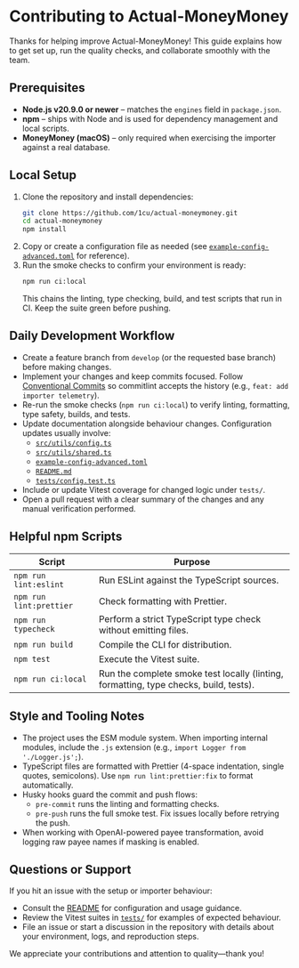 # Contributing to Actual-MoneyMoney

Thanks for helping improve Actual-MoneyMoney! This guide explains how to get set up, run the quality checks, and collaborate smoothly with the team.

## Prerequisites

- **Node.js v20.9.0 or newer** – matches the `engines` field in `package.json`.
- **npm** – ships with Node and is used for dependency management and local scripts.
- **MoneyMoney (macOS)** – only required when exercising the importer against a real database.

## Local Setup

1. Clone the repository and install dependencies:
   ```bash
   git clone https://github.com/1cu/actual-moneymoney.git
   cd actual-moneymoney
   npm install
   ```
2. Copy or create a configuration file as needed (see [`example-config-advanced.toml`](./example-config-advanced.toml) for reference).
3. Run the smoke checks to confirm your environment is ready:
   ```bash
   npm run ci:local
   ```
   This chains the linting, type checking, build, and test scripts that run in CI. Keep the suite green before pushing.

## Daily Development Workflow

- Create a feature branch from `develop` (or the requested base branch) before making changes.
- Implement your changes and keep commits focused. Follow [Conventional Commits](https://www.conventionalcommits.org/) so commitlint accepts the history (e.g., `feat: add importer telemetry`).
- Re-run the smoke checks (`npm run ci:local`) to verify linting, formatting, type safety, builds, and tests.
- Update documentation alongside behaviour changes. Configuration updates usually involve:
  - [`src/utils/config.ts`](./src/utils/config.ts)
  - [`src/utils/shared.ts`](./src/utils/shared.ts)
  - [`example-config-advanced.toml`](./example-config-advanced.toml)
  - [`README.md`](./README.md)
  - [`tests/config.test.ts`](./tests/config.test.ts)
- Include or update Vitest coverage for changed logic under `tests/`.
- Open a pull request with a clear summary of the changes and any manual verification performed.

## Helpful npm Scripts

| Script | Purpose |
| --- | --- |
| `npm run lint:eslint` | Run ESLint against the TypeScript sources. |
| `npm run lint:prettier` | Check formatting with Prettier. |
| `npm run typecheck` | Perform a strict TypeScript type check without emitting files. |
| `npm run build` | Compile the CLI for distribution. |
| `npm test` | Execute the Vitest suite. |
| `npm run ci:local` | Run the complete smoke test locally (linting, formatting, type checks, build, tests). |

## Style and Tooling Notes

- The project uses the ESM module system. When importing internal modules, include the `.js` extension (e.g., `import Logger from './Logger.js';`).
- TypeScript files are formatted with Prettier (4-space indentation, single quotes, semicolons). Use `npm run lint:prettier:fix` to format automatically.
- Husky hooks guard the commit and push flows:
  - `pre-commit` runs the linting and formatting checks.
  - `pre-push` runs the full smoke test. Fix issues locally before retrying the push.
- When working with OpenAI-powered payee transformation, avoid logging raw payee names if masking is enabled.

## Questions or Support

If you hit an issue with the setup or importer behaviour:

- Consult the [README](./README.md) for configuration and usage guidance.
- Review the Vitest suites in [`tests/`](./tests) for examples of expected behaviour.
- File an issue or start a discussion in the repository with details about your environment, logs, and reproduction steps.

We appreciate your contributions and attention to quality—thank you!
